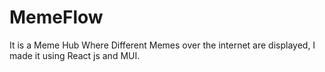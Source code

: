 # MemeFlow
It is a Meme Hub Where Different Memes over the internet are displayed, I made it using React js and MUI.
